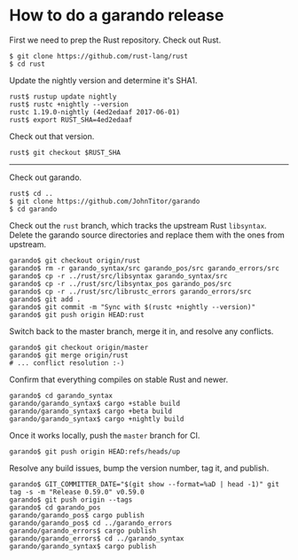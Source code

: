 How to do a garando release
==========================

First we need to prep the Rust repository. Check out Rust.

```
$ git clone https://github.com/rust-lang/rust
$ cd rust
```

Update the nightly version and determine it's SHA1.

```
rust$ rustup update nightly
rust$ rustc +nightly --version
rustc 1.19.0-nightly (4ed2edaaf 2017-06-01)
rust$ export RUST_SHA=4ed2edaaf
```

Check out that version.

```
rust$ git checkout $RUST_SHA
```

---

Check out garando.

```
rust$ cd ..
$ git clone https://github.com/JohnTitor/garando
$ cd garando
```

Check out the `rust` branch, which tracks the upstream Rust `libsyntax`. Delete
the garando source directories and replace them with the ones from upstream.

```
garando$ git checkout origin/rust
garando$ rm -r garando_syntax/src garando_pos/src garando_errors/src
garando$ cp -r ../rust/src/libsyntax garando_syntax/src
garando$ cp -r ../rust/src/libsyntax_pos garando_pos/src
garando$ cp -r ../rust/src/librustc_errors garando_errors/src
garando$ git add .
garando$ git commit -m "Sync with $(rustc +nightly --version)"
garando$ git push origin HEAD:rust
```

Switch back to the master branch, merge it in, and resolve any conflicts.

```
garando$ git checkout origin/master
garando$ git merge origin/rust
# ... conflict resolution :-)
```

Confirm that everything compiles on stable Rust and newer.

```
garando$ cd garando_syntax
garando/garando_syntax$ cargo +stable build
garando/garando_syntax$ cargo +beta build
garando/garando_syntax$ cargo +nightly build
```

Once it works locally, push the `master` branch for CI.

```
garando$ git push origin HEAD:refs/heads/up
```

Resolve any build issues, bump the version number, tag it, and publish.

```
garando$ GIT_COMMITTER_DATE="$(git show --format=%aD | head -1)" git tag -s -m "Release 0.59.0" v0.59.0
garando$ git push origin --tags
garando$ cd garando_pos
garando/garando_pos$ cargo publish
garando/garando_pos$ cd ../garando_errors
garando/garando_errors$ cargo publish
garando/garando_errors$ cd ../garando_syntax
garando/garando_syntax$ cargo publish
```

